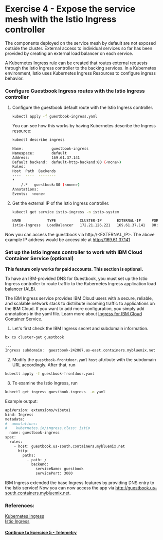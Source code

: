 # Exercise 4 - Expose the service mesh with the Istio Ingress controller

The components deployed on the service mesh by default are not exposed outside the cluster. External access to individual services so far has been provided by creating an external load balancer on each service.

A Kubernetes Ingress rule can be created that routes external requests through the Istio Ingress controller to the backing services. In a Kubernetes environment, Istio uses Kubernetes Ingress Resources to configure ingress behavior.

### Configure Guestbook Ingress routes with the Istio Ingress controller

1. Configure the guestbook default route with the Istio Ingress controller.

    ```sh
    kubectl apply -f guestbook-ingress.yaml
    ```
    You can see how this works by having Kubernetes describe the Ingress resource:

    ```sh
    kubectl describe ingress

    Name:             guestbook-ingress
    Namespace:        default
    Address:          169.61.37.141
    Default backend:  default-http-backend:80 (<none>)
    Rules:
    Host  Path  Backends
    ----  ----  --------
    *     
        /.*   guestbook:80 (<none>)
    Annotations:
    Events:  <none>

    ```

2. Get the external IP of the Istio Ingress controller.

    ```sh
    kubectl get service istio-ingress -n istio-system

    NAME            TYPE           CLUSTER-IP       EXTERNAL-IP     PORT(S)                      AGE
    istio-ingress   LoadBalancer   172.21.126.221   169.61.37.141   80:31432/TCP,443:31753/TCP   3h
    ```

Now you can access the guestbook via http://<EXTERNAL_IP>. The above example IP address would be accessible at http://169.61.37.141

### Set up the Istio Ingress controller to work with IBM Cloud Container Service (optional)
**This feature only works for paid accounts. This section is optional.**  

To have an IBM-provided DNS for Guestbook, you must set up the Istio Ingress controller to route traffic to the Kubernetes Ingress application load balancer (ALB).

The IBM Ingress service provides IBM Cloud users with a secure, reliable, and scalable network stack to distribute incoming traffic to applications on the IBM Cloud. If you want to add more configuration, you simply add annotations in the yaml file. Learn more about [Ingress for IBM Cloud Container Service](https://console.bluemix.net/docs/containers/cs_ingress.html#ingress).

1. Let's first check the IBM Ingress secret and subdomain information.
```sh
bx cs cluster-get guestbook

...
Ingress subdomain:	guestbook-242887.us-east.containers.mybluemix.net
```
2. Modify the `guestbook-frontdoor.yaml` `host` attribute with the subdomain URL accordingly.
After that, run
```sh
kubectl apply -f guestbook-frontdoor.yaml
```

3. To examine the Istio Ingress, run
```sh
kubectl get ingress guestbook-ingress  -o yaml
```
Example output:
```sh
apiVersion: extensions/v1beta1
kind: Ingress
metadata:
#  annotations:
#    kubernetes.io/ingress.class: istio
  name: guestbook-ingress
spec:
  rules:
    - host: guestbook.us-south.containers.mybluemix.net
      http:
        paths:
          - path: /
            backend:
              serviceName: guestbook
              servicePort: 3000
```
IBM Ingress extended the base Ingress features by providing DNS entry to the Istio service! Now you can now access the app via http://guestbook.us-south.containers.mybluemix.net.

### References:
[Kubernetes Ingress](https://kubernetes.io/docs/concepts/services-networking/ingress/)           
[Istio Ingress](https://istio.io/docs/tasks/traffic-management/ingress.html)

#### [Continue to Exercise 5 - Telemetry](../exercise-5/README.md)
